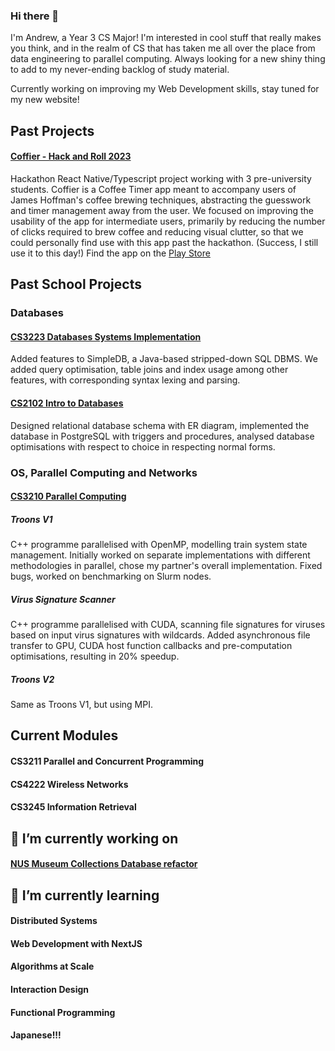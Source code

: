 ### Hi there 👋

I'm Andrew, a Year 3 CS Major! I'm interested in cool stuff that really makes you think, and in the realm of CS that has taken me all over the place from data engineering to parallel computing. Always looking for a new shiny thing to add to my never-ending backlog of study material.

Currently working on improving my Web Development skills, stay tuned for my new website!

## Past Projects
#### [Coffier - Hack and Roll 2023](https://github.com/hrtowii/hnr2023)
Hackathon React Native/Typescript project working with 3 pre-university students.
Coffier is a Coffee Timer app meant to accompany users of James Hoffman's coffee brewing techniques, abstracting the guesswork and timer management away from the user.
We focused on improving the usability of the app for intermediate users, primarily by reducing the number of clicks required to brew coffee and reducing visual clutter, so that we could personally find use with this app past the hackathon. (Success, I still use it to this day!)
Find the app on the [Play Store](https://play.google.com/store/apps/details?id=com.hnr2023.coffier)

## Past School Projects
### Databases
#### [CS3223 Databases Systems Implementation](https://github.com/cs3223-proj-31/cs3223-project/commits/main)
Added features to SimpleDB, a Java-based stripped-down SQL DBMS. We added query optimisation, table joins and index usage among other features, with corresponding syntax lexing and parsing.
#### [CS2102 Intro to Databases](https://github.com/over-fitted/CS2102-Project)
Designed relational database schema with ER diagram, implemented the database in PostgreSQL with triggers and procedures, analysed database optimisations with respect to choice in respecting normal forms. 

### OS, Parallel Computing and Networks
#### [CS3210 Parallel Computing](https://github.com/over-fitted/CS3210)
<!-- ##### [Troons V1](https://github.com/nus-cs3210/cs3210-a1-a1-a0187646m_a0217487u) -->
##### Troons V1
C++ programme parallelised with OpenMP, modelling train system state management.
Initially worked on separate implementations with different methodologies in parallel, chose my partner's overall implementation.
Fixed bugs, worked on benchmarking on Slurm nodes.

<!-- ##### [Virus Signature Scanner](https://github.com/nus-cs3210/cs3210-a3-a3-a0187646m_a0217487u) -->
##### Virus Signature Scanner
C++ programme parallelised with CUDA, scanning file signatures for viruses based on input virus signatures with wildcards.
Added asynchronous file transfer to GPU, CUDA host function callbacks and pre-computation optimisations,
resulting in 20% speedup.

<!-- ##### [Troons V2](https://github.com/nus-cs3210/cs3210-a3-a3-a0187646m_a0217487u) -->
##### Troons V2
Same as Troons V1, but using MPI.

## Current Modules
#### CS3211 Parallel and Concurrent Programming
#### CS4222 Wireless Networks
#### CS3245 Information Retrieval

## 🔭 I’m currently working on
#### [NUS Museum Collections Database refactor](https://github.com/over-fitted/nus-museum)

## 🌱 I’m currently learning
#### Distributed Systems
#### Web Development with NextJS
#### Algorithms at Scale
#### Interaction Design
#### Functional Programming
#### Japanese!!!
<!--
**over-fitted/over-fitted** is a ✨ _special_ ✨ repository because its `README.md` (this file) appears on your GitHub profile.

Here are some ideas to get you started:

- 🔭 I’m currently working on ...
- 🌱 I’m currently learning ...
- 👯 I’m looking to collaborate on ...
- 🤔 I’m looking for help with ...
- 💬 Ask me about ...
- 📫 How to reach me: ...
- 😄 Pronouns: ...
- ⚡ Fun fact: ...
-->
